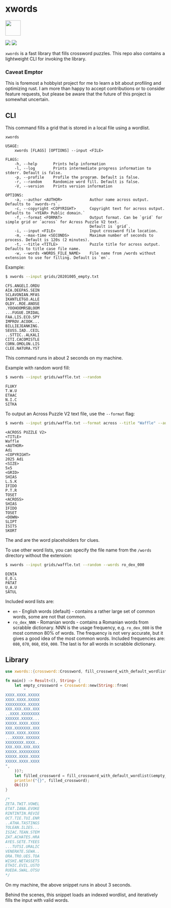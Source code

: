 # xwords

<img src="https://raw.githubusercontent.com/szunami/xwords-rs/main/xwords.png" width="48">

![](https://github.com/szunami/xwords-rs/workflows/Build/badge.svg)
[![](http://meritbadge.herokuapp.com/xwords)](https://crates.io/crates/xwords)

`xwords` is a fast library that fills crossword puzzles. 
This repo also contains a lightweight CLI for invoking the library.

### Caveat Emptor

This is foremost a hobbyist project for me to learn a bit about profiling and optimizing rust. 
I am more than happy to accept contributions or to consider feature requests, 
but please be aware that the future of this project is somewhat uncertain.


## CLI

This command fills a grid that is stored in a local file using a wordlist.

```text
xwords 

USAGE:
    xwords [FLAGS] [OPTIONS] --input <FILE>

FLAGS:
    -h, --help       Prints help information
    -l, --log        Prints intermediate progress information to stderr. Default is false.
    -p, --profile    Profile the program. Default is false.
    -r, --random     Randomize word fill. Default is false.
    -V, --version    Prints version information

OPTIONS:
    -a, --author <AUTHOR>            Author name across output. Defaults to `xwords-rs`.
    -c, --copyright <COPYRIGHT>      Copyright text for across output. Defaults to `<YEAR> Public domain.`
    -f, --format <FORMAT>            Output format. Can be `grid` for simple grid or `across` for Across Puzzle V2 text.
                                     Default is `grid`.
    -i, --input <FILE>               Input crossword file location.
    -m, --max-time <SECONDS>         Maximum number of seconds to process. Default is 120s (2 minutes).
    -t, --title <TITLE>              Puzzle title for across output. Defaults to title case file name.
    -w, --words <WORDS_FILE_NAME>    File name from /words without extension to use for filling. Default is `en`.
```

Example:

```bash
$ xwords --input grids/20201005_empty.txt
```

```text
CFS.ANGELI.ORDU
AIA.DEEPAS.SEIN
SCLAVONIAN.MFAS
IKANTLETGO.ALLE
OLDY..ROE.ANOSE
.YOOHOOMRSBLOOM
...FUGUE.IRIDAL
FAA.LIS.ECO.SPY
IMPROV.ACOOK...
BILLIEJEANKING.
SEUSS.IAD..CEIL
..STTIC..ALKALI
CITI.CACOMISTLE
CORN.OMOLON.LIS
CLEE.NATURA.YST
```

This command runs in about 2 seconds on my machine.

Example with random word fill:
    
```bash
$ xwords --input grids/waffle.txt --random
```

```text
FLUKY
T.W.U
ETAAC
N.I.C
SITKA
```

To output an Across Puzzle V2 text file, use the `--format` flag:

```bash
$ xwords --input grids/waffle.txt --format across --title "Waffle" --author "Adi" --copyright "2025 Adi"
```

```text
<ACROSS PUZZLE V2>
<TITLE>
Waffle
<AUTHOR>
Adi
<COPYRIGHT>
2025 Adi
<SIZE>
5x5
<GRID>
SHIAS
L.S.K
IFIDO
P.T.R
TOSET
<ACROSS>
SHIAS
IFIDO
TOSET
<DOWN>
SLIPT
ISITS
SKORT
```

The <ACROSS> and <DOWN> are the word placeholders for clues.

To use other word lists, you can specify the file name from the `/words` directory without the extension:

```bash
$ xwords --input grids/waffle.txt --random --words ro_dex_000
```

```text
DINȚA
E.O.L
PĂTAT
U.A.U
SĂTUL
```

Included word lists are:
- `en` - English words (default) - contains a rather large set of common words, some are not that common.
- `ro_dex_NNN` - Romanian words - contains a Romanian words from scrabble dictionary. 
  NNN is the usage frequency, e.g. `ro_dex_080` is the most common 80% of words. 
  The frequency is not very accurate, but it gives a good idea of the most common words.
  Included frequencies are: `080`, `070`, `060`, `050`, `000`. 
  The last is for all words in scrabble dictionary.

## Library

```rust
use xwords::{crossword::Crossword, fill_crossword_with_default_wordlist};

fn main() -> Result<(), String> {
    let empty_crossword = Crossword::new(String::from(
        "
XXXX.XXXX.XXXXX
XXXX.XXXX.XXXXX
XXXXXXXXX.XXXXX
XXX.XXX.XXX.XXX
..XXXX.XXXXXXXX
XXXXXX.XXXXX...
XXXXX.XXXX.XXXX
XXX.XXXXXXX.XXX
XXXX.XXXX.XXXXX
...XXXXX.XXXXXX
XXXXXXXX.XXXX..
XXX.XXX.XXX.XXX
XXXXX.XXXXXXXXX
XXXXX.XXXX.XXXX
XXXXX.XXXX.XXXX
",
    ))?;
    let filled_crossword = fill_crossword_with_default_wordlist(&empty_crossword, false)?;
    println!("{}", filled_crossword);
    Ok(())
}

/*
ZETA.TWIT.VOWEL
ETAT.IANA.EVOKE
RINTINTIN.REVIE
OCT.TIE.TUI.ENR
..ATHA.TASTINGS
TOLEAN.ILIES...
ISIAC.TEAN.STEM
ZAT.ACHATES.HRA
AYES.SETE.TYEES
...TUTSI.URALIC
VENERATE.SEWA..
ORA.TRO.UES.TOA
WISHI.NETASSETS
ETHIC.EVIL.USTO
RUEDA.SWAL.OTSU
*/
```
On my machine, the above snippet runs in about 3 seconds.

Behind the scenes, this snippet loads an indexed wordlist, and iteratively fills the input with valid words.

